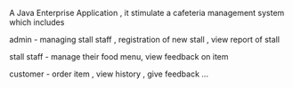 A Java Enterprise Application , it stimulate a cafeteria management system which includes

admin -  managing stall staff , registration of new stall , view report of stall

stall staff - manage their food menu, view feedback on item

customer - order item , view history , give feedback ...

